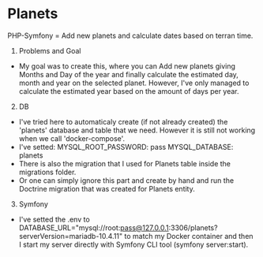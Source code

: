 # Planets
PHP-Symfony = Add new planets and calculate dates based on terran time.

1. Problems and Goal
* My goal was to create this, where you can Add new planets giving Months and Day of the year and finally calculate the estimated day, month and year on the selected planet. However, I've only managed to calculate the estimated year based on the amount of days per year.

2. DB
* I've tried here to automaticaly create (if not already created) the 'planets' database and table that we need. However it is still not working when we call 'docker-compose'.
* I've setted:
      MYSQL_ROOT_PASSWORD: pass
      MYSQL_DATABASE: planets
* There is also the migration that I used for Planets table inside the migrations folder.
* Or one can simply ignore this part and create by hand and run the Doctrine migration that was created for Planets entity.

3. Symfony
* I've setted the .env to DATABASE_URL="mysql://root:pass@127.0.0.1:3306/planets?serverVersion=mariadb-10.4.11" to match my Docker container and then I start my server directly with Symfony CLI tool (symfony server:start).
